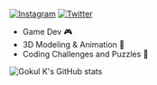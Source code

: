 
[![Instagram](https://img.shields.io/badge/Instagram-FE7A16?style=flat-square&logo=instagram&logoColor=white)](https://www.instagram.com/not_.goku)
[![Twitter](https://img.shields.io/badge/Twitter-1DA1F2?style=flat-square&logo=twitter&logoColor=white)](https://twitter.com/Gokul_ov)

- Game Dev 🎮
- 3D Modeling & Animation 🌌
- Coding Challenges and Puzzles 🧩

![Gokul K's GitHub stats](https://github-readme-stats.vercel.app/api?username=gokul810&show_icons=true&theme=github_dark)


